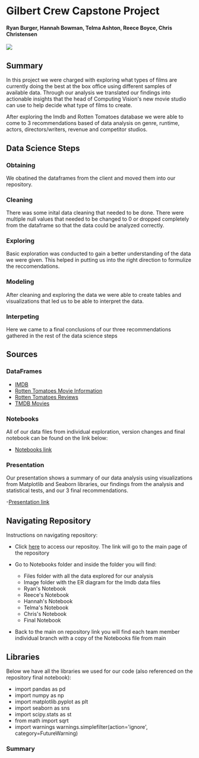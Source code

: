 # Gilbert Crew Capstone Project
#### Ryan Burger, Hannah Bowman, Telma Ashton, Reece Boyce, Chris Christensen 
![](https://c.tenor.com/0DnrqvZqHGUAAAAC/movie-excited.gif)

## Summary
In this project we were charged with exploring what types of films are currently doing the best at the box office using different samples of available data. Through our analysis we translated our findings into actionable insights that the head of Computing Vision's new movie studio can use to help decide what type of films to create.

After exploring the Imdb and Rotten Tomatoes database we were able to come to 3 recommendations based of data analysis on genre, runtime, actors, directors/writers, revenue and competitor studios.

## Data Science Steps 

### Obtaining
We obatined the dataframes from the client and moved them into our repository. 

### Cleaning
There was some inital data cleaning that needed to be done. There were multiple null values that needed to be changed to 0 or dropped completely from the dataframe so that the data could be analyzed correctly. 

### Exploring
Basic exploration was conducted to gain a better understanding of the data we were given. This helped in putting us into the right direction to formulize the reccomendations. 

### Modeling
After cleaning and exploring the data we were able to create tables and visualizations that led us to be able to interpret the data. 

### Interpeting
Here we came to a final conclusions of our three recommendations gathered in the rest of the data science steps 


## Sources

### DataFrames 
- [IMDB](https://github.com/reboyce/Gilbert-Team-Repo/blob/main/Notebooks/Files/im.db.zip)
- [Rotten Tomatoes Movie Information](https://github.com/reboyce/Gilbert-Team-Repo/blob/main/Notebooks/Files/rt.movie_info.tsv.gz)
- [Rotten Tomatoes Reviews](https://github.com/reboyce/Gilbert-Team-Repo/blob/main/Notebooks/Files/rt.reviews.tsv.gz)
- [TMDB Movies](https://github.com/reboyce/Gilbert-Team-Repo/blob/main/Notebooks/Files/tmdb.movies.csv.gz)


### Notebooks
All of our data files from individual exploration, version changes and final notebook can be found on the link below:
- [Notebooks link](https://github.com/reboyce/Gilbert-Team-Repo/tree/main/Notebooks)

### Presentation
Our presentation shows a summary of our data analysis using visualizations from Matplotlib and Seaborn libraries, our findings from the analysis and statistical tests, and our 3 final recommendations.

-[Presentation link]()


## Navigating Repository
Instructions on navigating repository:
- Click [here](https://github.com/reboyce/Gilbert-Team-Repo) to access our repositoy. The link will go to the main page of the repository
- Go to Notebooks folder and inside the folder you will find:
    - Files folder with all the data explored for our analysis
    - Image folder with the ER diagram for the Imdb data files
    - Ryan's Notebook
    - Reece's Notebook
    - Hannah's Notebook
    - Telma's Notebook
    - Chris's Notebook
    - Final Notebook

- Back to the main on repository link you will find each team member individual branch with a copy of the Notebooks file from main

   
## Libraries
Below we have all the libraries we used for our code (also referenced on the repository final notebook):

- import pandas as pd
- import numpy as np
- import matplotlib.pyplot as plt
- import seaborn as sns
- import scipy.stats as st
- from math import sqrt
- import warnings
  warnings.simplefilter(action='ignore', category=FutureWarning)

### Summary 

